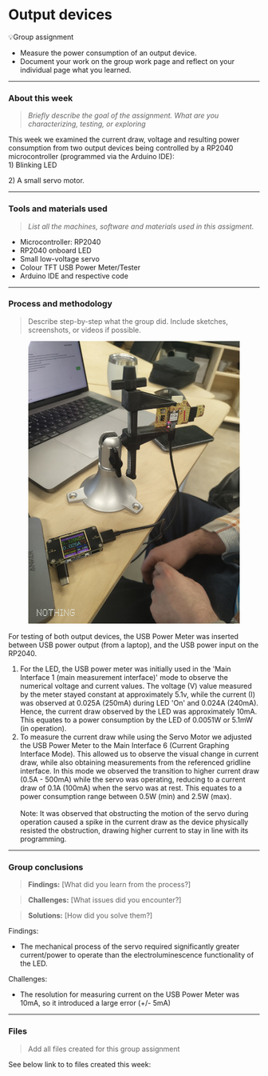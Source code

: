 # Output devices

💡Group assignment

* Measure the power consumption of an output device.
* Document your work on the group work page and reflect on your individual page what you learned.

***

### About this week <a href="#id-19caf66e-e64e-80e6-8079-d6abb0a6cf85" id="id-19caf66e-e64e-80e6-8079-d6abb0a6cf85"></a>

> _Briefly describe the goal of the assignment. What are you characterizing, testing, or exploring_

This week we examined the current draw, voltage and resulting power consumption from two output devices being controlled by a RP2040 microcontroller (programmed via the Arduino IDE):\
1\) Blinking LED

2\) A small servo motor.&#x20;

***

### Tools and materials used <a href="#id-19caf66e-e64e-8098-8169-f3585304edd9" id="id-19caf66e-e64e-8098-8169-f3585304edd9"></a>

> _List all the machines, software and materials used in this assigment._

* Microcontroller: RP2040
* RP2040 onboard LED
* Small low-voltage servo
* Colour TFT USB Power Meter/Tester
* Arduino IDE and respective code

***

### Process and methodology <a href="#id-19caf66e-e64e-8096-a336-df9c8c1767a2" id="id-19caf66e-e64e-8096-a336-df9c8c1767a2"></a>

> Describe step-by-step what the group did. Include sketches, screenshots, or videos if possible.

<figure><img src=".gitbook/assets/IMG_20250326_165220416.jpg" alt=""><figcaption></figcaption></figure>



For testing of both output devices, the USB Power Meter was inserted between USB power output (from a laptop), and the USB power input on the RP2040.

1. For the LED, the USB power meter was initially used in the 'Main Interface 1 (main measurement interface)' mode to observe the numerical voltage and current values. The voltage (V) value measured by the meter stayed constant at approximately 5.1v, while the current  (I) was observed at 0.025A (250mA) during LED 'On' and 0.024A (240mA). Hence, the current draw observed by the LED was approximately 10mA. This equates to a power consumption by the LED of 0.0051W or 5.1mW (in operation).
2. To measure the current draw while using the Servo Motor we adjusted the USB Power Meter to the Main Interface 6 (Current Graphing Interface Mode). This allowed us to observe the visual change in current draw, while also obtaining measurements from the referenced gridline interface. In this mode we observed the transition to higher current draw (0.5A - 500mA) while the servo was operating, reducing to a current draw of 0.1A (100mA) when the servo was at rest. This equates to a power consumption range between 0.5W (min) and 2.5W (max).\
   \
   Note: It was observed that obstructing the motion of the servo during operation caused a spike in the current draw as the device physically resisted the obstruction, drawing higher current to stay  in line with its programming.&#x20;

***

### Group conclusions <a href="#id-19caf66e-e64e-8037-8b36-ce1afcbcb1df" id="id-19caf66e-e64e-8037-8b36-ce1afcbcb1df"></a>

> **Findings:** \[What did you learn from the process?]

> **Challenges:** \[What issues did you encounter?]

> **Solutions:** \[How did you solve them?]

Findings:&#x20;

* The mechanical process of the servo required significantly greater current/power to operate than the electroluminescence functionality of the LED.

Challenges:

* The resolution for measuring current on the USB Power Meter was 10mA, so it introduced a large error (+/- 5mA)

***

### Files <a href="#id-19caf66e-e64e-8025-a8b4-e8d8034b7736" id="id-19caf66e-e64e-8025-a8b4-e8d8034b7736"></a>

> Add all files created for this group assignment

See below link to to files created this week:
